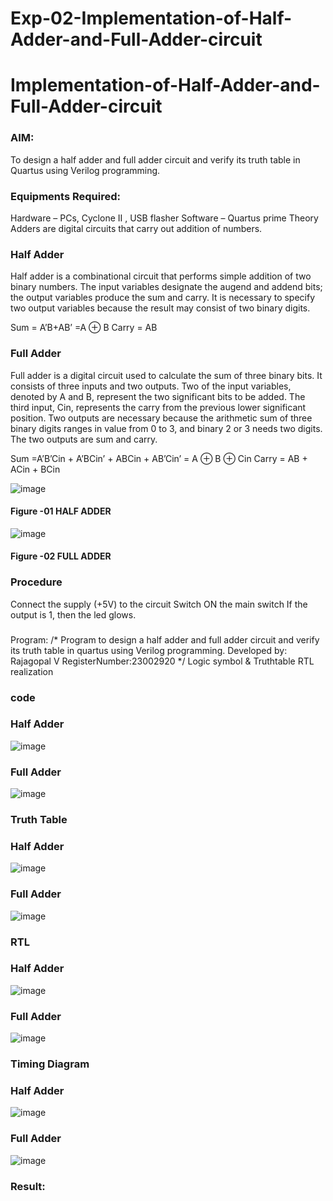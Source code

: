 # Exp-02-Implementation-of-Half-Adder-and-Full-Adder-circuit

# Implementation-of-Half-Adder-and-Full-Adder-circuit
### AIM:
To design a half adder and full adder circuit and verify its truth table in Quartus using Verilog programming.

### Equipments Required:
Hardware – PCs, Cyclone II , USB flasher
Software – Quartus prime
Theory
Adders are digital circuits that carry out addition of numbers.

### Half Adder
Half adder is a combinational circuit that performs simple addition of two binary numbers. The input variables designate the augend and addend bits; the output variables produce the sum and carry. It is necessary to specify two output variables because the result may consist of two binary digits.

Sum = A’B+AB’ =A ⊕ B Carry = AB

### Full Adder
Full adder is a digital circuit used to calculate the sum of three binary bits. It consists of three inputs and two outputs. Two of the input variables, denoted by A and B, represent the two significant bits to be added. The third input, Cin, represents the carry from the previous lower significant position. Two outputs are necessary because the arithmetic sum of three binary digits ranges in value from 0 to 3, and binary 2 or 3 needs two digits. The two outputs are sum and carry.

Sum =A’B’Cin + A’BCin’ + ABCin + AB’Cin’ = A ⊕ B ⊕ Cin Carry = AB + ACin + BCin

 ![image](https://user-images.githubusercontent.com/36288975/163552156-a13e5a56-c638-4110-97d9-8896907c8d25.png)

#### Figure -01 HALF ADDER 


![image](https://user-images.githubusercontent.com/36288975/163552057-b3547877-6d07-45b4-b7e0-bcfebfad9e1d.png)

#### Figure -02 FULL ADDER 

### Procedure

Connect the supply (+5V) to the circuit
Switch ON the main switch
If the output is 1, then the led glows.
### 
Program:
/*
Program to design a half adder and full adder circuit and verify its truth table in quartus using Verilog programming.
Developed by: Rajagopal V
RegisterNumber:23002920
*/
Logic symbol & Truthtable
RTL realization
### code 

### Half Adder
![image](https://github.com/Rajagopalvengatesan/Exp-02-Implementation-of-Half-Adder-and-Full-Adder-circuit/assets/144870784/1ee45e90-bae1-4490-b1b7-211405ca8728)

### Full Adder
![image](https://github.com/Rajagopalvengatesan/Exp-02-Implementation-of-Half-Adder-and-Full-Adder-circuit/assets/144870784/7eca0546-924b-4035-badd-20b7cd488ff6)

### Truth Table 

### Half Adder
![image](https://github.com/Rajagopalvengatesan/Exp-02-Implementation-of-Half-Adder-and-Full-Adder-circuit/assets/144870784/b9e4557f-faf6-4ba6-bffc-afa696f6998b)

### Full Adder
![image](https://github.com/Rajagopalvengatesan/Exp-02-Implementation-of-Half-Adder-and-Full-Adder-circuit/assets/144870784/ea359dae-6b33-44bc-a0f0-65795f4cf7bb)

### RTL 
### Half Adder
![image](https://github.com/Rajagopalvengatesan/Exp-02-Implementation-of-Half-Adder-and-Full-Adder-circuit/assets/144870784/2139841d-c849-4d8b-9fff-eef1c2a0ee99)

### Full Adder 
![image](https://github.com/Rajagopalvengatesan/Exp-02-Implementation-of-Half-Adder-and-Full-Adder-circuit/assets/144870784/3f8f58a9-d273-482a-bf6a-6b8c235053be)

### Timing Diagram
### Half Adder
![image](https://github.com/Rajagopalvengatesan/Exp-02-Implementation-of-Half-Adder-and-Full-Adder-circuit/assets/144870784/6a7d7cd6-b4b6-410b-af59-bd27ce492d90)

### Full Adder
![image](https://github.com/Rajagopalvengatesan/Exp-02-Implementation-of-Half-Adder-and-Full-Adder-circuit/assets/144870784/6279b334-61ea-4241-bcda-a2c68464ba28)

### Result:
